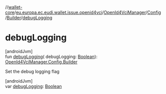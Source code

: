 //[wallet-core](../../../../../index.md)/[eu.europa.ec.eudi.wallet.issue.openid4vci](../../../index.md)/[OpenId4VciManager](../../index.md)/[Config](../index.md)/[Builder](index.md)/[debugLogging](debug-logging.md)

# debugLogging

[androidJvm]\
fun [debugLogging](debug-logging.md)(
debugLogging: [Boolean](https://kotlinlang.org/api/latest/jvm/stdlib/kotlin/-boolean/index.html)): [OpenId4VciManager.Config.Builder](index.md)

Set the debug logging flag

[androidJvm]\
var [debugLogging](debug-logging.md): [Boolean](https://kotlinlang.org/api/latest/jvm/stdlib/kotlin/-boolean/index.html)
